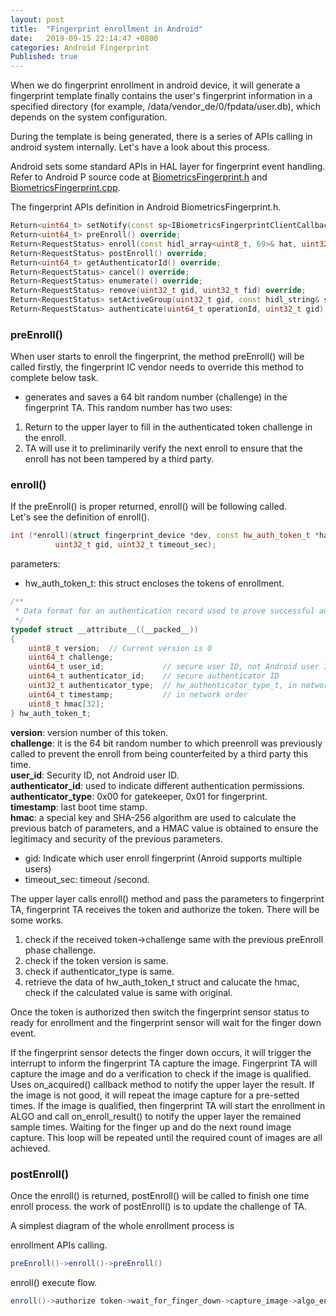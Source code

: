 ```yaml
---
layout: post
title:  "Fingerprint enrollment in Android"
date:   2019-09-15 22:14:47 +0800
categories: Android Fingerprint
Published: true
---
```

When we do fingerprint enrollment in android device, it will generate a fingerprint template finally contains the user's fingerprint information in a specified directory (for example, /data/vendor_de/0/fpdata/user.db), which depends on the system configuration.

During the template is being generated, there is a series of APIs calling in android system internally. Let's have a look about this process. 

Android sets some standard APIs in HAL layer for fingerprint event handling. Refer to Android P source code at [BiometricsFingerprint.h](https://www.androidos.net.cn/android/10.0.0_r6/xref/hardware/interfaces/biometrics/fingerprint/2.1/default/BiometricsFingerprint.h) and [BiometricsFingerprint.cpp](https://www.androidos.net.cn/android/10.0.0_r6/xref/hardware/interfaces/biometrics/fingerprint/2.1/default/BiometricsFingerprint.cpp).

The fingerprint APIs definition in Android BiometricsFingerprint.h.<br>
```cpp
Return<uint64_t> setNotify(const sp<IBiometricsFingerprintClientCallback>& clientCallback) override;
Return<uint64_t> preEnroll() override;
Return<RequestStatus> enroll(const hidl_array<uint8_t, 69>& hat, uint32_t gid, uint32_t timeoutSec) override;
Return<RequestStatus> postEnroll() override;
Return<uint64_t> getAuthenticatorId() override;
Return<RequestStatus> cancel() override;
Return<RequestStatus> enumerate() override;
Return<RequestStatus> remove(uint32_t gid, uint32_t fid) override;
Return<RequestStatus> setActiveGroup(uint32_t gid, const hidl_string& storePath) override;
Return<RequestStatus> authenticate(uint64_t operationId, uint32_t gid) override;
```

### preEnroll()

When user starts to enroll the fingerprint, the method preEnroll() will be called firstly, the fingerprint IC vendor needs to override this method to complete below task. 

+ generates and saves a 64 bit random number (challenge) in the fingerprint TA. 
This random number has two uses:
1. Return to the upper layer to fill in the authenticated token challenge in the enroll.
2. TA will use it to preliminarily verify the next enroll to ensure that the enroll has not been tampered by a third party.

### enroll()
If the preEnroll() is proper returned, enroll() will be following called.<br> 
Let's see the definition of enroll().
```cpp
int (*enroll)(struct fingerprint_device *dev, const hw_auth_token_t *hat,
          uint32_t gid, uint32_t timeout_sec);
```
parameters:
+ hw_auth_token_t: this struct encloses the tokens of enrollment. <br>

```c
/**
 * Data format for an authentication record used to prove successful authentication.
 */
typedef struct __attribute__((__packed__))
{
    uint8_t version;  // Current version is 0
    uint64_t challenge;
    uint64_t user_id;             // secure user ID, not Android user ID
    uint64_t authenticator_id;    // secure authenticator ID
    uint32_t authenticator_type;  // hw_authenticator_type_t, in network order
    uint64_t timestamp;           // in network order
    uint8_t hmac[32];
} hw_auth_token_t;
```
**version**: version number of this token.<br>
**challenge**: it is the 64 bit random number to which preenroll was previously called to prevent the enroll from being counterfeited by a third party this time.<br>
**user_id**: Security ID, not Android user ID.<br>
**authenticator_id**: used to indicate different authentication permissions.<br>
**authenticator_type**: 0x00 for gatekeeper, 0x01 for fingerprint.<br>
**timestamp**: last boot time stamp.<br>
**hmac**: a special key and SHA-256 algorithm are used to calculate the previous batch of parameters, and a HMAC value is obtained to ensure the legitimacy and security of the previous parameters.<br>

+ gid: Indicate which user enroll fingerprint (Anroid supports multiple users)
+ timeout_sec: timeout /second.

The upper layer calls enroll() method and pass the parameters to fingerprint TA, fingerprint TA receives the token and authorize the token. There will be some works.

1. check if the received token->challenge same with the previous preEnroll phase challenge.
2. check if the token version is same.
3. check if authenticator_type is same.
4. retrieve the data of hw_auth_token_t struct and calucate the hmac, check if the calculated value is same with original.

Once the token is authorized then switch the fingerprint sensor status to ready for enrollment and the fingerprint sensor will wait for the finger down event.

If the fingerprint sensor detects the finger down occurs, it will trigger the interrupt to inform the fingerprint TA capture the image. Fingerprint TA will capture the image and do a verification to check if the image is qualified. Uses on_acquired() callback method to notify the upper layer the result. If the image is not good, it will repeat the image capture for a pre-setted times. If the image is qualified, then fingerprint TA will start the enrollment in ALGO and call on_enroll_result() to notify the upper layer the remained sample times. Waiting for the finger up and do the next round image capture. This loop will be repeated until the required count of images are all achieved. 

### postEnroll()

Once the enroll() is returned, postEnroll() will be called to finish one time enroll process.
the work of postEnroll() is to update the challenge of TA.

A simplest diagram of the whole enrollment process is 

enrollment APIs calling.
```java
preEnroll()->enroll()->preEnroll()
```
enroll() execute flow.
```java
enroll()->authorize token->wait_for_finger_down->capture_image->algo_enroll->notify->repeat->remain sample times?->update_template->end_ernoll
```